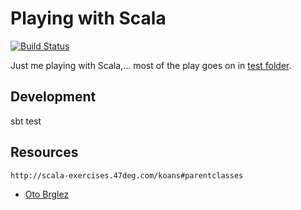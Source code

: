 # Playing with Scala

[![Build Status](https://travis-ci.org/otobrglez/playing-with-scala.svg?branch=master)](https://travis-ci.org/otobrglez/playing-with-scala)

Just me playing with Scala,... most of the play goes on in [test folder](src/test/scala).

## Development

  sbt test

## Resources

	http://scala-exercises.47deg.com/koans#parentclasses
	
- [Oto Brglez](http://github.com/otobrglez)

